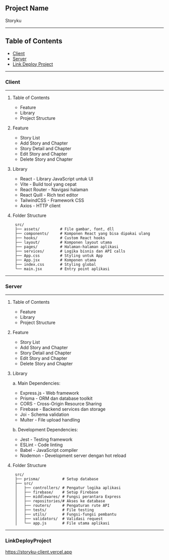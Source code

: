 ## Project Name

Storyku

---

## Table of Contents

- [Client](#Client)
- [Server](#Server)
- [Link Deploy Project](#Link_Deploy_Project)

---

### Client

---

1.  Table of Contents

    - Feature
    - Library
    - Project Structure

2.  Feature

    - Story List
    - Add Story and Chapter
    - Story Detail and Chapter
    - Edit Story and Chapter
    - Delete Story and Chapter

3.  Library

    - React - Library JavaScript untuk UI
    - Vite - Build tool yang cepat
    - React Router - Navigasi halaman
    - React Quill - Rich text editor
    - TailwindCSS - Framework CSS
    - Axios - HTTP client

4.  Folder Structure

         src/
         ├── assets/         # File gambar, font, dll
         ├── components/     # Komponen React yang bisa dipakai ulang
         ├── hooks/          # Custom React hooks
         ├── layout/         # Komponen layout utama
         ├── pages/          # Halaman-halaman aplikasi
         ├── services/       # Logika bisnis dan API calls
         ├── App.css         # Styling untuk App
         ├── App.jsx         # Komponen utama
         ├── index.css       # Styling global
         └── main.jsx        # Entry point aplikasi

---

### Server

---

1.  Table of Contents

    - Feature
    - Library
    - Project Structure

2.  Feature

    - Story List
    - Add Story and Chapter
    - Story Detail and Chapter
    - Edit Story and Chapter
    - Delete Story and Chapter

3.  Library

    a. Main Dependencies:

    - Express.js - Web framework
    - Prisma - ORM dan database toolkit
    - CORS - Cross-Origin Resource Sharing
    - Firebase - Backend services dan storage
    - Joi - Schema validation
    - Multer - File upload handling

    b. Development Dependencies:

    - Jest - Testing framework
    - ESLint - Code linting
    - Babel - JavaScript compiler
    - Nodemon - Development server dengan hot reload

4.  Folder Structure

         src/
         ├── prisma/          # Setup database
         ├── src/
         │   ├── controllers/ # Pengatur logika aplikasi
         │   ├── firebase/    # Setup Firebase
         │   ├── middlewares/ # Fungsi perantara Express
         │   ├── repositories/# Akses ke database
         │   ├── routers/     # Pengaturan rute API
         │   ├── tests/       # File testing
         │   ├── utils/       # Fungsi-fungsi pembantu
         │   ├── validators/  # Validasi request
         │   └── app.js       # File utama aplikasi

---

### LinkDeployProject

https://storyku-client.vercel.app